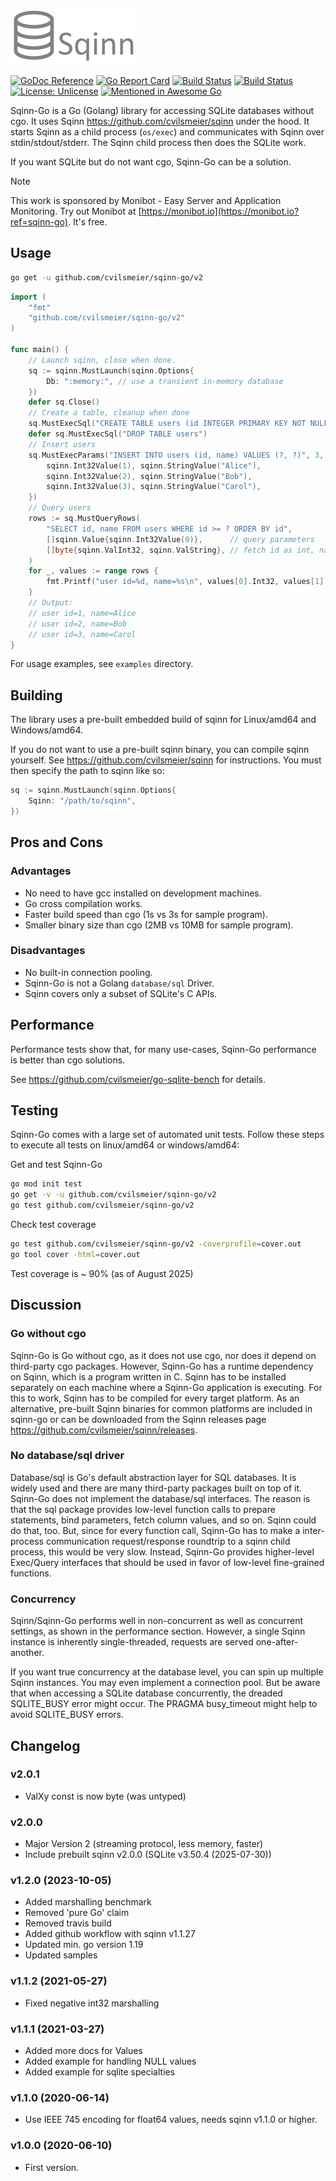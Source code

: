 
![Sqinn](logo.png "Sqinn")

[![GoDoc Reference](https://pkg.go.dev/badge/github.com/cvilsmeier/sqinn-go/v2)](http://godoc.org/github.com/cvilsmeier/sqinn-go/v2)
[![Go Report Card](https://goreportcard.com/badge/github.com/cvilsmeier/sqinn-go)](https://goreportcard.com/report/github.com/cvilsmeier/sqinn-go)
[![Build Status](https://github.com/cvilsmeier/sqinn-go/actions/workflows/linux.yml/badge.svg)](https://github.com/cvilsmeier/sqinn-go/actions/workflows/linux.yml)
[![Build Status](https://github.com/cvilsmeier/sqinn-go/actions/workflows/windows.yml/badge.svg)](https://github.com/cvilsmeier/sqinn-go/actions/workflows/windows.yml)
[![License: Unlicense](https://img.shields.io/badge/license-Unlicense-blue.svg)](http://unlicense.org/)
[![Mentioned in Awesome Go](https://awesome.re/mentioned-badge.svg)](https://github.com/avelino/awesome-go)

Sqinn-Go is a Go (Golang) library for accessing SQLite databases without cgo.
It uses Sqinn <https://github.com/cvilsmeier/sqinn> under the hood.
It starts Sqinn as a child process (`os/exec`) and communicates with
Sqinn over stdin/stdout/stderr. The Sqinn child process then does the SQLite
work.

If you want SQLite but do not want cgo, Sqinn-Go can be a solution.

> [!NOTE]
> This work is sponsored by Monibot - Easy Server and Application Monitoring.
> Try out Monibot at [https://monibot.io](https://monibot.io?ref=sqinn-go).
> It's free.


Usage
------------------------------------------------------------------------------

```bash
go get -u github.com/cvilsmeier/sqinn-go/v2
```

```go
import (
	"fmt"
	"github.com/cvilsmeier/sqinn-go/v2"
)

func main() {
	// Launch sqinn, close when done.
	sq := sqinn.MustLaunch(sqinn.Options{
		Db: ":memory:", // use a transient in-memory database
	})
	defer sq.Close()
	// Create a table, cleanup when done
	sq.MustExecSql("CREATE TABLE users (id INTEGER PRIMARY KEY NOT NULL, name TEXT)")
	defer sq.MustExecSql("DROP TABLE users")
	// Insert users
	sq.MustExecParams("INSERT INTO users (id, name) VALUES (?, ?)", 3, 2, []sqinn.Value{
		sqinn.Int32Value(1), sqinn.StringValue("Alice"),
		sqinn.Int32Value(2), sqinn.StringValue("Bob"),
		sqinn.Int32Value(3), sqinn.StringValue("Carol"),
	})
	// Query users
	rows := sq.MustQueryRows(
		"SELECT id, name FROM users WHERE id >= ? ORDER BY id",
		[]sqinn.Value{sqinn.Int32Value(0)},      // query parameters
		[]byte{sqinn.ValInt32, sqinn.ValString}, // fetch id as int, name as string
	)
	for _, values := range rows {
		fmt.Printf("user id=%d, name=%s\n", values[0].Int32, values[1].String)
	}
	// Output:
	// user id=1, name=Alice
	// user id=2, name=Bob
	// user id=3, name=Carol
}
```

For usage examples, see `examples` directory.


Building
------------------------------------------------------------------------------

The library uses a pre-built embedded build of sqinn for Linux/amd64 and
Windows/amd64.

If you do not want to use a pre-built sqinn binary, you can compile sqinn
yourself. See <https://github.com/cvilsmeier/sqinn> for instructions.
You must then specify the path to sqinn like so:

```go
sq := sqinn.MustLaunch(sqinn.Options{
	Sqinn: "/path/to/sqinn",
})
```


Pros and Cons
------------------------------------------------------------------------------

### Advantages

- No need to have gcc installed on development machines.
- Go cross compilation works.
- Faster build speed than cgo (1s vs 3s for sample program).
- Smaller binary size than cgo (2MB vs 10MB for sample program).


### Disadvantages

- No built-in connection pooling.
- Sqinn-Go is not a Golang `database/sql` Driver.
- Sqinn covers only a subset of SQLite's C APIs.


Performance
------------------------------------------------------------------------------

Performance tests show that, for many use-cases, Sqinn-Go performance is better
than cgo solutions.

See <https://github.com/cvilsmeier/go-sqlite-bench> for details.


Testing
------------------------------------------------------------------------------

Sqinn-Go comes with a large set of automated unit tests. Follow these steps to
execute all tests on linux/amd64 or windows/amd64:

Get and test Sqinn-Go

```bash
go mod init test
go get -v -u github.com/cvilsmeier/sqinn-go/v2
go test github.com/cvilsmeier/sqinn-go/v2
```


Check test coverage

```bash
go test github.com/cvilsmeier/sqinn-go/v2 -coverprofile=cover.out
go tool cover -html=cover.out
```

Test coverage is ~ 90% (as of August 2025)


Discussion
------------------------------------------------------------------------------

### Go without cgo

Sqinn-Go is Go without cgo, as it does not use cgo, nor does it depend on third-party
cgo packages. However, Sqinn-Go has a runtime dependency on Sqinn, which is a
program written in C. Sqinn has to be installed separately on each machine
where a Sqinn-Go application is executing. For this to work, Sqinn has to be
compiled for every target platform. As an alternative, pre-built Sqinn binaries
for common platforms are included in sqinn-go or can be downloaded from the
Sqinn releases page <https://github.com/cvilsmeier/sqinn/releases>.


### No database/sql driver

Database/sql is Go's default abstraction layer for SQL databases. It is widely
used and there are many third-party packages built on top of it. Sqinn-Go does
not implement the database/sql interfaces. The reason is that the sql package
provides low-level function calls to prepare statements, bind parameters, fetch
column values, and so on. Sqinn could do that, too. But, since for every
function call, Sqinn-Go has to make a inter-process communication
request/response roundtrip to a sqinn child process, this would be very slow.
Instead, Sqinn-Go provides higher-level Exec/Query interfaces that should be
used in favor of low-level fine-grained functions.


### Concurrency

Sqinn/Sqinn-Go performs well in non-concurrent as well as concurrent settings,
as shown in the performance section. However, a single Sqinn instance
is inherently single-threaded, requests are served one-after-another.

If you want true concurrency at the database level, you can spin up multiple
Sqinn instances. You may even implement a connection pool. But be aware that
when accessing a SQLite database concurrently, the dreaded SQLITE_BUSY error
might occur. The PRAGMA busy_timeout might help to avoid SQLITE_BUSY errors.



Changelog
------------------------------------------------------------------------------

### v2.0.1

- ValXy const is now byte (was untyped)


### v2.0.0

- Major Version 2 (streaming protocol, less memory, faster)
- Include prebuilt sqinn v2.0.0 (SQLite v3.50.4 (2025-07-30))


### v1.2.0 (2023-10-05)

- Added marshalling benchmark
- Removed 'pure Go' claim
- Removed travis build
- Added github workflow with sqinn v1.1.27
- Updated min. go version 1.19
- Updated samples


### v1.1.2 (2021-05-27)

- Fixed negative int32 marshalling


### v1.1.1 (2021-03-27)

- Added more docs for Values
- Added example for handling NULL values
- Added example for sqlite specialties


### v1.1.0 (2020-06-14)

- Use IEEE 745 encoding for float64 values, needs sqinn v1.1.0 or higher.


### v1.0.0 (2020-06-10)

- First version.

